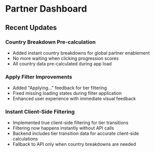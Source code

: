 # Partner Dashboard

## Recent Updates

### Country Breakdown Pre-calculation
- Added instant country breakdowns for global partner enablement
- No more waiting when clicking progression scores
- All country data pre-calculated during app load

### Apply Filter Improvements
- Added "Applying..." feedback for tier filtering
- Fixed missing loading states during filter application
- Enhanced user experience with immediate visual feedback

### Instant Client-Side Filtering
- Implemented true client-side filtering for tier transitions
- Filtering now happens instantly without API calls
- Backend includes tier transition data for accurate client-side calculations
- Fallback to API only when country breakdowns are needed 